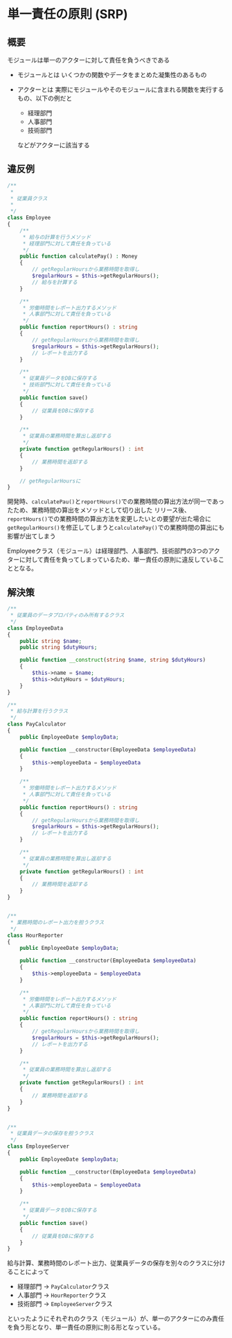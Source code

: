# 単一責任の原則 (SRP)

## 概要
モジュールは単一のアクターに対して責任を負うべきである

- モジュールとは
いくつかの関数やデータをまとめた凝集性のあるもの
- アクターとは
実際にモジュールやそのモジュールに含まれる関数を実行するもの、以下の例だと
    - 経理部門
    - 人事部門
    - 技術部門

    などがアクターに該当する

## 違反例
```php
/**
 * 
 * 従業員クラス
 * 
 */
class Employee
{
    /**
     * 給与の計算を行うメソッド
     * 経理部門に対して責任を負っている
     */
    public function calculatePay() : Money
    {
        // getRegularHoursから業務時間を取得し
        $regularHours = $this->getRegularHours();
        // 給与を計算する
    }

    /**
     * 労働時間をレポート出力するメソッド
     * 人事部門に対して責任を負っている
     */
    public function reportHours() : string
    {
        // getRegularHoursから業務時間を取得し
        $regularHours = $this->getRegularHours();
        // レポートを出力する
    }

    /**
     * 従業員データをDBに保存する
     * 技術部門に対して責任を負っている
     */ 
    public function save()
    {
        // 従業員をDBに保存する
    }

    /**
     * 従業員の業務時間を算出し返却する
     */
    private function getRegularHours() : int
    {
        // 業務時間を返却する
    }

    // getRegularHoursに
}
```
開発時、`calculatePau()`と`reportHours()`での業務時間の算出方法が同一であったため、業務時間の算出をメソッドとして切り出した
リリース後、`reportHours()`での業務時間の算出方法を変更したいとの要望が出た場合に
`getRegularHours()`を修正してしまうと`calculatePay()`での業務時間の算出にも影響が出てしまう

Employeeクラス（モジュール）は経理部門、人事部門、技術部門の3つのアクターに対して責任を負ってしまっているため、単一責任の原則に違反していることとなる。

## 解決策
```php
/**
 * 従業員のデータプロパティのみ所有するクラス
 */
class EmployeeData
{
    public string $name;
    public string $dutyHours;

    public function __construct(string $name, string $dutyHours)
    {
        $this->name = $name;
        $this->dutyHours = $dutyHours;
    }
}

/**
 * 給与計算を行うクラス
 */
class PayCalculator
{
    public EmployeeDate $employData;

    public function __constructor(EmployeeData $employeeData)
    {
        $this->employeeData = $employeeData
    }

    /**
     * 労働時間をレポート出力するメソッド
     * 人事部門に対して責任を負っている
     */
    public function reportHours() : string
    {
        // getRegularHoursから業務時間を取得し
        $regularHours = $this->getRegularHours();
        // レポートを出力する
    }

    /**
     * 従業員の業務時間を算出し返却する
     */
    private function getRegularHours() : int
    {
        // 業務時間を返却する
    }
}


/**
 * 業務時間のレポート出力を担うクラス
 */
class HourReporter
{
    public EmployeeDate $employData;

    public function __constructor(EmployeeData $employeeData)
    {
        $this->employeeData = $employeeData
    }

    /**
     * 労働時間をレポート出力するメソッド
     * 人事部門に対して責任を負っている
     */
    public function reportHours() : string
    {
        // getRegularHoursから業務時間を取得し
        $regularHours = $this->getRegularHours();
        // レポートを出力する
    }

    /**
     * 従業員の業務時間を算出し返却する
     */
    private function getRegularHours() : int
    {
        // 業務時間を返却する
    }
}


/**
 * 従業員データの保存を担うクラス
 */ 
class EmployeeServer
{
    public EmployeeDate $employData;

    public function __constructor(EmployeeData $employeeData)
    {
        $this->employeeData = $employeeData
    }

    /**
     * 従業員データをDBに保存する
     */ 
    public function save()
    {
        // 従業員をDBに保存する
    }
}
```

給与計算、業務時間のレポート出力、従業員データの保存を別々のクラスに分けることによって
- 経理部門 -> `PayCalculator`クラス
- 人事部門 -> `HourReporter`クラス
- 技術部門 -> `EmployeeServer`クラス

といったようにそれぞれのクラス（モジュール）が、単一のアクターにのみ責任を負う形となり、単一責任の原則に則る形となっている。
